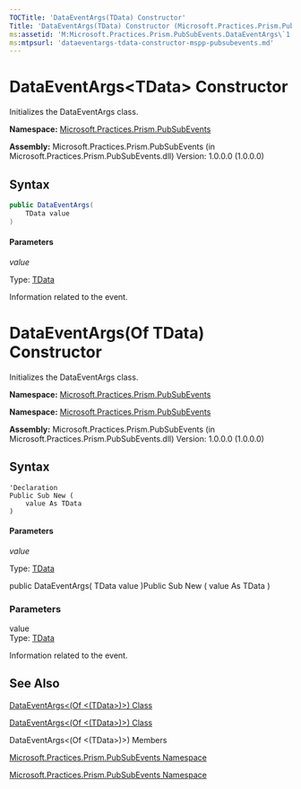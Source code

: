 ```yaml
---
TOCTitle: 'DataEventArgs(TData) Constructor'
Title: 'DataEventArgs(TData) Constructor (Microsoft.Practices.Prism.PubSubEvents)'
ms:assetid: 'M:Microsoft.Practices.Prism.PubSubEvents.DataEventArgs\`1.\#ctor(\`0)'
ms:mtpsurl: 'dataeventargs-tdata-constructor-mspp-pubsubevents.md'
---
```


# DataEventArgs&lt;TData&gt; Constructor

Initializes the DataEventArgs class.

**Namespace:** [Microsoft.Practices.Prism.PubSubEvents](mspp-pubsubevents-namespace.md)

**Assembly:** Microsoft.Practices.Prism.PubSubEvents (in Microsoft.Practices.Prism.PubSubEvents.dll) Version: 1.0.0.0 (1.0.0.0)

## Syntax

```C#
public DataEventArgs(
	TData value
)
``` 

#### Parameters

_value_

Type: [TData](dataeventargs-tdata-class-mspp-pubsubevents.md)

Information related to the event.
# DataEventArgs(Of TData) Constructor

Initializes the DataEventArgs class.
**Namespace:** [Microsoft.Practices.Prism.PubSubEvents](https://msdn.microsoft.com/n:microsoft.practices.prism.pubsubevents)

**Namespace:** [Microsoft.Practices.Prism.PubSubEvents](https://msdn.microsoft.com/library/microsoft.practices.prism.pubsubevents)
**Assembly:** Microsoft.Practices.Prism.PubSubEvents (in Microsoft.Practices.Prism.PubSubEvents.dll) Version: 1.0.0.0 (1.0.0.0)

## Syntax
```VB
'Declaration
Public Sub New ( 
	value As TData
)
```
#### Parameters

_value_

Type: [TData](dataeventargs-tdata-class-mspp-pubsubevents.md)

public DataEventArgs( TData value )Public Sub New ( value As TData )

### Parameters

value  
Type: [TData](https://msdn.microsoft.com/library/microsoft.practices.prism.pubsubevents.dataeventargs%601)

Information related to the event.

## See Also
[DataEventArgs&lt;(Of &lt;(TData&gt;)&gt;) Class](dataeventargs-tdata-class-mspp-pubsubevents.md)

[DataEventArgs&lt;(Of &lt;(TData&gt;)&gt;) Class](https://msdn.microsoft.com/library/microsoft.practices.prism.pubsubevents.dataeventargs%601)
DataEventArgs&lt;(Of &lt;(TData&gt;)&gt;) Members
[Microsoft.Practices.Prism.PubSubEvents Namespace](mspp-pubsubevents-namespace.md)

[Microsoft.Practices.Prism.PubSubEvents Namespace](https://msdn.microsoft.com/library/microsoft.practices.prism.pubsubevents)

